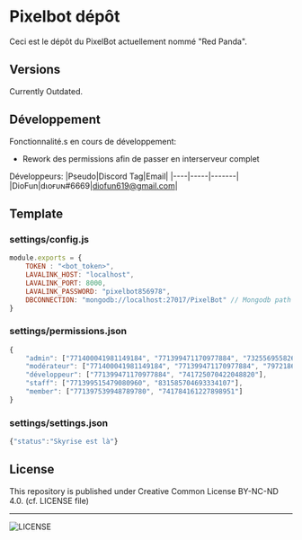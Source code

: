 # Pixelbot dépôt

Ceci est le dépôt du PixelBot actuellement nommé "Red Panda". 

## Versions
Currently Outdated.

## Développement 

Fonctionnalité.s en cours de développement:
* Rework des permissions afin de passer en interserveur complet

Développeurs:
|Pseudo|Discord Tag|Email|
|----|-----|-------| 
|DioFun|dιoғυɴ#6669|diofun619@gmail.com|


## Template
### settings/config.js
```javascript
module.exports = {
    TOKEN : "<bot_token>",
    LAVALINK_HOST: "localhost",
    LAVALINK_PORT: 8000,
    LAVALINK_PASSWORD: "pixelbot856978",
    DBCONNECTION: "mongodb://localhost:27017/PixelBot" // Mongodb path
}
```
### settings/permissions.json
```javascript 
{
    "admin": ["771400041981149184", "771399471170977884", "732556955826126898"],
    "modérateur": ["771400041981149184", "771399471170977884", "797218602892918786", "732557014277947413", "854110202697220116", "732556955826126898"],
    "développeur": ["771399471170977884", "741725070422048820"],
    "staff": ["771399515479080960", "831585704693334107"],
    "member": ["771397539948789780", "741784161227898951"]
}
```
### settings/settings.json
```javascript 
{"status":"Skyrise est là"}
```

## License
This repository is published under Creative Common License BY-NC-ND 4.0. (cf. LICENSE file)

<hr>

![LICENSE](https://img.shields.io/badge/License-CC%20BY--NC--ND-blue?style=for-the-badge
)
